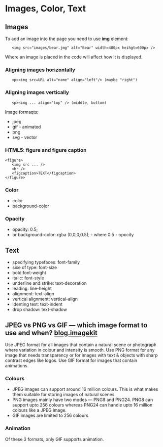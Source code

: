 # Images, Color, Text

## Images

To add an image into the page you need to use **img** element:
```
   <img src="images/bear.jmg" alt="Bear" width=400px heihgt=600px />
```
Where an image is placed in the code will affect how it is displayed. 

### Aligning images horizontally
```
   <p><img src=URL alt="name" align="left"/> (maybe "right")
```
### Aligning images vertically
``` 
   <p><img ... align="top" /> (middle, bottom)
```
Image formaqts:

- jpeg
- gif - animated
- png
- svg - vector

### HTML5: figure and figure caption
```
<figure>
   <img src ... />
   <br />
   <figcaption>TEXT</figcaption>
</figure>
```

### Color

- color
- background-color

### Opacity

- opacity: 0.5;
- or background-color: rgba (0,0,0,0.5); - where 0.5 - opocity

## Text

- specifying typefaces: font-family
- sixe of type: font-size
- bold:font-weight
- italic: font-style
- underline and strike: text-decoration
- leading: line-height
- alignment: text-align
- vertical alignment: vertical-align
- identing text: text-indent
- drop shadow: text-shadow

## JPEG vs PNG vs GIF — which image format to use and when? [blog.imagekit](https://blog.imagekit.io/jpeg-vs-png-vs-gif-which-image-format-to-use-and-when-c8913ae3e01d)

Use JPEG format for all images that contain a natural scene or photograph where variation in colour and intensity is smooth. Use PNG format for any image that needs transparency or for images with text & objects with sharp contrast edges like logos. Use GIF format for images that contain animations.

### Colours

- JPEG images can support around 16 million colours. This is what makes them suitable for storing images of natural scenes.
- PNG images mainly have two modes — PNG8 and PNG24. PNG8 can support upto 256 colours whereas PNG24 can handle upto 16 million colours like a JPEG image.
- GIF images are limited to 256 colours.

### Animation

Of these 3 formats, only GIF supports animation.

